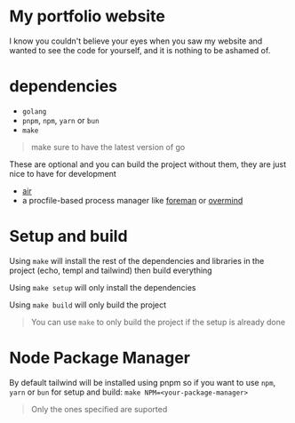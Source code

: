 # My portfolio website
I know you couldn't believe your eyes when you saw my website and wanted to see the
code for yourself, and it is nothing to be ashamed of.

# dependencies
- `golang`
- `pnpm`, `npm`, `yarn` or `bun`
- `make`

> make sure to have the latest version of go

These are optional and you can build the project without them, they are just nice
to have for development
- [air](https://github.com/air-verse/air) 
- a procfile-based process manager like [foreman](https://github.com/ddollar/foreman)
or [overmind](https://github.com/DarthSim/overmind) 

# Setup and build
Using `make` will install the rest of the dependencies and libraries in the
project (echo, templ and tailwind) then build everything

Using `make setup` will only install the dependencies

Using `make build` will only build the project

> You can use `make` to only build the project if the setup is already done

# Node Package Manager
By default tailwind will be installed using pnpm so
if you want to use `npm`, `yarn` or `bun` for setup and build:
`make NPM=<your-package-manager>`

> Only the ones specified are suported
